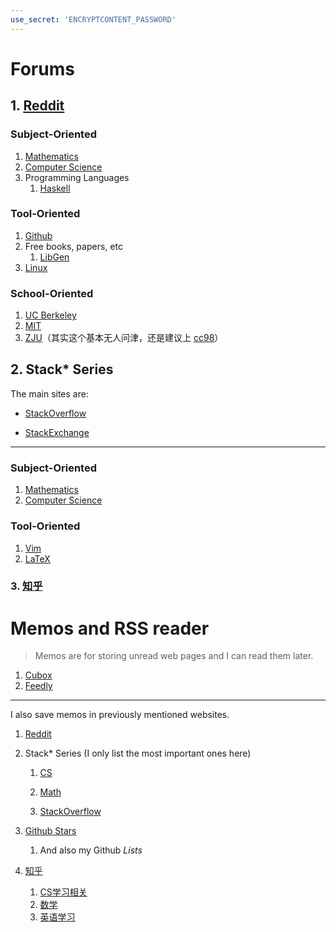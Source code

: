 ```yaml
---
use_secret: 'ENCRYPTCONTENT_PASSWORD'
---
```


# Forums

## 1. [Reddit](https://reddit.com)

### Subject-Oriented

1. [Mathematics](https://www.reddit.com/r/math/)
2. [Computer Science](https://www.reddit.com/r/computerscience/)
3. Programming Languages
   1. [Haskell](https://www.reddit.com/r/haskell/)

### Tool-Oriented

1. [Github](https://www.reddit.com/r/github/)
2. Free books, papers, etc
   1. [LibGen](https://www.reddit.com/r/libgen/)
3. [Linux](https://www.reddit.com/r/linux/)

### School-Oriented

1. [UC Berkeley](https://www.reddit.com/r/berkeley/)
2. [MIT](https://www.reddit.com/r/MIT)
3. [ZJU](https://www.reddit.com/r/zju/)（其实这个基本无人问津，还是建议上 [cc98](https://www.cc98.org)）

## 2. Stack* Series

The main sites are:

- [StackOverflow](https://stackoverflow.com/)

- [StackExchange](https://stackexchange.com/)

---

### Subject-Oriented

1. [Mathematics](https://math.stackexchange.com)
2. [Computer Science](https://cs.stackexchange.com)

### Tool-Oriented

1. [Vim](https://vi.stackexchange.com/)
2. [LaTeX](https://tex.stackexchange.com/)

### 3. [知乎](https://www.zhihu.com)

# Memos and RSS reader

> Memos are for storing unread web pages and I can read them later.

1. [Cubox](https://cubox.cc/my/inbox)
2. [Feedly](https://feedly.com/i/my)

---

I also save memos in previously mentioned websites.

1. [Reddit](https://www.reddit.com/user/MaxTerraeDickens/saved/)

2. Stack* Series (I only list the most important ones here)

   1. [CS](https://cs.stackexchange.com/users/saves/157627/all)
   2. [Math](https://math.stackexchange.com/users/saves/1105712/all)

   3. [StackOverflow](https://stackoverflow.com/users/saves/12762329/all)

3. [Github Stars](https://github.com/MTDickens?tab=stars)

   1. And also my Github *Lists*

4. [知乎](https://www.zhihu.com/people/mtdickens/collections)

   1. [CS学习相关](https://www.zhihu.com/collection/827970906)
   2. [数学](https://www.zhihu.com/collection/837162188)
   3. [英语学习](https://www.zhihu.com/collection/825236937)